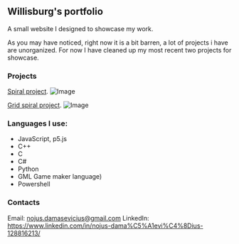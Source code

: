 ## Willisburg's portfolio

A small website I designed to showcase my work.

As you may have noticed, right now it is a bit barren, a lot of projects i have are unorganized. For now I have cleaned up my most recent two projects for showcase.

### Projects

[Spiral project](https://willisburg.github.io/spiral).
![Image](https://i.imgur.com/Bo6crMQ.png)

[Grid spiral project](https://willisburg.github.io/gridspiral).
![Image](https://i.imgur.com/IwyBk29.png)

### Languages I use:
- JavaScript, p5.js
- C++
- C
- C#
- Python
- GML Game maker language)
- Powershell

### Contacts

Email: nojus.damasevicius@gmail.com
LinkedIn: https://www.linkedin.com/in/nojus-dama%C5%A1evi%C4%8Dius-128816213/

